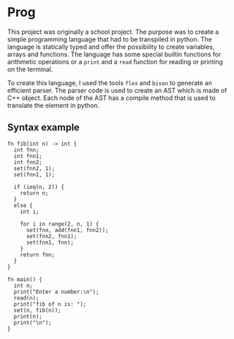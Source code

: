# Prog

This project was originally a school project. The purpose was to create a simple
programming language that had to be transpiled in python. The language is
statically typed and offer the possibility to create variables, arrays and
functions. The language has some special builtin functions for arithmetic
operations or a `print` and a `read` function for reading or printing on the
terminal.

To create this language, I used the tools `flex` and `bison` to generate an
efficient parser. The parser code is used to create an AST which is made of C++
object. Each node of the AST has a compile method that is used to translate the
element in python.


## Syntax example

```
fn fib(int n) -> int {
  int fnn;
  int fnn1;
  int fnn2;
  set(fnn2, 1);
  set(fnn1, 1);

  if (ieq(n, 2)) {
    return n;
  }
  else {
    int i;

    for i in range(2, n, 1) {
      set(fnn, add(fnn1, fnn2));
      set(fnn2, fnn1);
      set(fnn1, fnn);
    }
    return fnn;
  }
}

fn main() {
  int n;
  print("Enter a number:\n");
  read(n);
  print("fib of n is: ");
  set(n, fib(n));
  print(n);
  print("\n");
}
```
